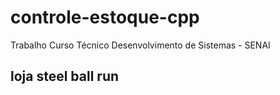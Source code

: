 # controle-estoque-cpp
Trabalho Curso Técnico Desenvolvimento de Sistemas - SENAI 
## loja steel ball run

